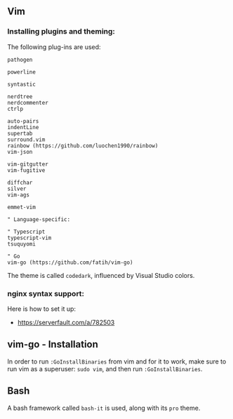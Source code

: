## Vim

### Installing plugins and theming:

The following plug-ins are used:
```
pathogen

powerline

syntastic

nerdtree
nerdcommenter
ctrlp

auto-pairs
indentLine
supertab
surround.vim
rainbow (https://github.com/luochen1990/rainbow)
vim-json

vim-gitgutter
vim-fugitive

diffchar
silver
vim-ags

emmet-vim

" Language-specific:

" Typescript
typescript-vim
tsuquyomi

" Go
vim-go (https://github.com/fatih/vim-go)
```

The theme is called `codedark`, influenced by Visual Studio colors.

### nginx syntax support:

Here is how to set it up:
* https://serverfault.com/a/782503

## vim-go - Installation

In order to run `:GoInstallBinaries` from vim and for it to work, make sure to run vim as a superuser: `sudo vim`, and then run `:GoInstallBinaries`.

## Bash

A bash framework called `bash-it` is used, along with its `pro` theme.
